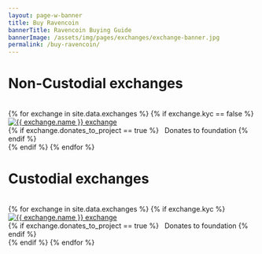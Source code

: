 ```yaml
---
layout: page-w-banner
title: Buy Ravencoin
bannerTitle: Ravencoin Buying Guide
bannerImage: /assets/img/pages/exchanges/exchange-banner.jpg
permalink: /buy-ravencoin/
---
```


<h1><b>Non-Custodial exchanges</b></h1><br>
<div class="flex flex-wrap">
  {% for exchange in site.data.exchanges %}
        {% if exchange.kyc == false %}
            <div class="mb-6 px-2 sm:w-1/2 md:w-1/3 text-center">
              <div class="bg-grey-lighter max-w-sm rounded overflow-hidden shadow-md hover:by-grey">
                <a class="block px-6 py-8" href="{{ exchange.url }}" target="_blank"><img src="{{ exchange.logo | relative_url }}" alt="{{ exchange.name }} exchange"/></a>
              </div>
              {% if exchange.donates_to_project == true %}
                <span><i class="zmdi zmdi-balance"></i> &nbsp; Donates to foundation</span>
              {% endif %}
            </div>
        {% endif %}
  {% endfor %}
</div>

<h1><b>Custodial exchanges</b></h1><br>
<div class="flex flex-wrap">
  {% for exchange in site.data.exchanges %}
    {% if exchange.kyc %}
      <div class="mb-6 px-2 sm:w-1/2 md:w-1/3 text-center">
        <div class="bg-grey-lighter max-w-sm rounded overflow-hidden shadow-md hover:by-grey">
          <a class="block px-6 py-8" href="{{ exchange.url }}" target="_blank"><img src="{{ exchange.logo | relative_url }}" alt="{{ exchange.name }} exchange"/></a>
        </div>
              {% if exchange.donates_to_project == true %}
                <span><i class="zmdi zmdi-balance"></i> &nbsp; Donates to foundation</span>
              {% endif %}
      </div>
    {% endif %}
  {% endfor %}
</div>
